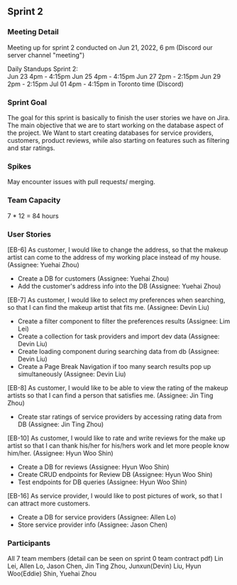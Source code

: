 ## Sprint 2

### Meeting Detail
Meeting up for sprint 2 conducted on Jun 21, 2022, 6 pm (Discord our server channel "meeting") 

Daily Standups Sprint 2:  
Jun 23 4pm - 4:15pm
Jun 25 4pm - 4:15pm
Jun 27 2pm - 2:15pm
Jun 29 2pm - 2:15pm
Jul 01 4pm - 4:15pm
in Toronto time (Discord)


### Sprint Goal
The goal for this sprint is basically to finish the user stories we have on Jira. The main objective that we are to start working on the database aspect of the project. We Want to start creating databases for service providers, customers, product reviews, while also starting on features such as filtering and star ratings.

### Spikes
May encounter issues with pull requests/ merging.

### Team Capacity
7 * 12 = 84 hours


### User Stories
[EB-6] As customer, I would like to change the address, so that the makeup artist can come to the address of my working place instead of my house. (Assignee: Yuehai Zhou)
- Create a DB for customers (Assignee: Yuehai Zhou)
- Add the customer's address info into the DB (Assignee: Yuehai Zhou)

[EB-7] As customer, I would like to select my preferences when searching, so that I can find the makeup artist that fits me. (Assignee: Devin Liu)
- Create a filter component to filter the preferences results (Assignee: Lim Lei)
- Create a collection for task providers and import dev data (Assignee: Devin Liu)
- Create loading component during searching data from db (Assignee: Devin Liu)
- Create a Page Break Navigation if too many search results pop up simultaneously (Assignee: Devin Liu)

[EB-8] As customer, I would like to be able to view the rating of the makeup artists so that I can find a person that satisfies me. (Assignee: Jin Ting Zhou)
- Create star ratings of service providers by accessing rating data from DB (Assignee: Jin Ting Zhou)

[EB-10] As customer, I would like to rate and write reviews for the make up artist so that I can thank his/her for his/hers work and let more people know him/her. (Assignee: Hyun Woo Shin)
- Create a DB for reviews (Assignee: Hyun Woo Shin)
- Create CRUD endpoints for Review DB (Assignee: Hyun Woo Shin)
- Test endpoints for DB queries (Assignee: Hyun Woo Shin)

[EB-16] As service provider, I would like to post pictures of work, so that I can attract more customers.
- Create a DB for service providers (Assignee: Allen Lo)
- Store service provider info (Assignee: Jason Chen)

### Participants
All 7 team members (detail can be seen on sprint 0 team contract pdf)
Lin Lei, Allen Lo, Jason Chen, Jin Ting Zhou, Junxun(Devin) Liu,  Hyun Woo(Eddie) Shin, Yuehai Zhou
